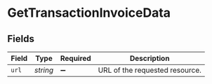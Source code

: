 # GetTransactionInvoiceData


## Fields

| Field                          | Type                           | Required                       | Description                    |
| ------------------------------ | ------------------------------ | ------------------------------ | ------------------------------ |
| `url`                          | *string*                       | :heavy_minus_sign:             | URL of the requested resource. |